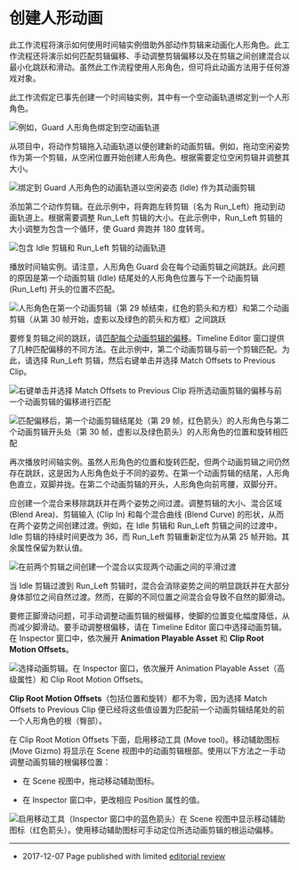 # 创建人形动画

此工作流程将演示如何使用时间轴实例借助外部动作剪辑来动画化人形角色。此工作流程还将演示如何匹配剪辑偏移、手动调整剪辑偏移以及在剪辑之间创建混合以最小化跳跃和滑动。虽然此工作流程使用人形角色，但可将此动画方法用于任何游戏对象。

此工作流假定已事先创建一个时间轴实例，其中有一个空动画轨道绑定到一个人形角色。

![例如，Guard 人形角色绑定到空动画轨道](../uploads/Main/timeline_humanoid_start.png)

从项目中，将动作剪辑拖入动画轨道以便创建新的动画剪辑。例如，拖动空闲姿势作为第一个剪辑，从空闲位置开始创建人形角色。根据需要定位空闲剪辑并调整其大小。

![绑定到 Guard 人形角色的动画轨道以空闲姿态 (Idle) 作为其动画剪辑](../uploads/Main/timeline_humanoid_idle.png)

添加第二个动作剪辑。在此示例中，将奔跑左转剪辑（名为 Run_Left）拖动到动画轨道上。根据需要调整 Run_Left 剪辑的大小。在此示例中，Run_Left 剪辑的大小调整为包含一个循环，使 Guard 奔跑并 180 度转弯。

![包含 Idle 剪辑和 Run_Left 剪辑的动画轨道](../uploads/Main/timeline_humanoid_runleft.png)

播放时间轴实例。请注意，人形角色 Guard 会在每个动画剪辑之间跳跃。此问题的原因是第一个动画剪辑 (Idle) 结尾处的人形角色位置与下一个动画剪辑 (Run_Left) 开头的位置不匹配。

![人形角色在第一个动画剪辑（第 29 帧结束，红色的箭头和方框）和第二个动画剪辑（从第 30 帧开始，虚影以及绿色的箭头和方框）之间跳跃](../uploads/Main/timeline_humanoid_before_match.jpg)

要修复剪辑之间的跳跃，请[匹配每个动画剪辑的偏移](TimelineMatchOffsets.html)。Timeline Editor 窗口提供了几种匹配偏移的不同方法。在此示例中，第二个动画剪辑与前一个剪辑匹配。为此，请选择 Run_Left 剪辑，然后右键单击并选择 Match Offsets to Previous Clip。

![右键单击并选择 Match Offsets to Previous Clip 将所选动画剪辑的偏移与前一个动画剪辑的偏移进行匹配](../uploads/Main/timeline_humanoid_match_menu.png)

![匹配偏移后，第一个动画剪辑结尾处（第 29 帧，红色箭头）的人形角色与第二个动画剪辑开头处（第 30 帧，虚影以及绿色箭头）的人形角色的位置和旋转相匹配](../uploads/Main/timeline_humanoid_after_match.jpg)

再次播放时间轴实例。虽然人形角色的位置和旋转匹配，但两个动画剪辑之间仍然存在跳跃，这是因为人形角色处于不同的姿势。在第一个动画剪辑的结尾，人形角色直立，双脚并拢。在第二个动画剪辑的开头，人形角色向前弯腰，双脚分开。

应创建一个混合来移除跳跃并在两个姿势之间过渡。调整剪辑的大小、混合区域 (Blend Area)、剪辑输入 (Clip In) 和每个混合曲线 (Blend Curve) 的形状，从而在两个姿势之间创建过渡。例如，在 Idle 剪辑和 Run_Left 剪辑之间的过渡中，Idle 剪辑的持续时间更改为 36，而 Run_Left 剪辑重新定位为从第 25 帧开始。其余属性保留为默认值。

![在前两个剪辑之间创建一个混合以实现两个动画之间的平滑过渡](../uploads/Main/timeline_humanoid_blend.png)

当 Idle 剪辑过渡到 Run_Left 剪辑时，混合会消除姿势之间的明显跳跃并在大部分身体部位之间自然过渡。然而，在脚的不同位置之间混合会导致不自然的脚滑动。

要修正脚滑动问题，可手动调整动画剪辑的根偏移，使脚的位置变化幅度降低，从而减少脚滑动。要手动调整根偏移，请在 Timeline Editor 窗口中选择动画剪辑。在 Inspector 窗口中，依次展开 **Animation Playable Asset** 和 **Clip Root Motion Offsets**。

![选择动画剪辑。在 Inspector 窗口，依次展开 **Animation Playable Asset**（高级属性）和 **Clip Root Motion Offsets**。](../uploads/Main/timeline_inspector_animation_clip_playable.png)

**Clip Root Motion Offsets**（包括位置和旋转）都不为零，因为选择 Match Offsets to Previous Clip 便已经将这些值设置为匹配前一个动画剪辑结尾处的前一个人形角色的根（臀部）。

在 Clip Root Motion Offsets 下面，启用移动工具 (Move tool)。移动辅助图标 (Move Gizmo) 将显示在 Scene 视图中的动画剪辑根部。使用以下方法之一手动调整动画剪辑的根偏移位置：

* 在 Scene 视图中，拖动移动辅助图标。

* 在 Inspector 窗口中，更改相应 Position 属性的值。

![启用移动工具（Inspector 窗口中的蓝色箭头）在 Scene 视图中显示移动辅助图标（红色箭头）。使用移动辅助图标可手动定位所选动画剪辑的根运动偏移。](../uploads/Main/timeline_humanoid_manual.jpg)

---
* <span class="page-edit">2017-12-07  Page published with limited [editorial review](DocumentationEditorialReview.html)
</span>

